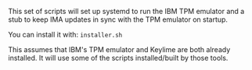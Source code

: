 This set of scripts will set up systemd to run the IBM TPM emulator and a stub to keep IMA updates in sync with the TPM emulator on startup.  

You can install it with:
`installer.sh` 

This assumes that IBM's TPM emulator and Keylime are both already installed.  It will use some of the scripts installed/built by those tools.